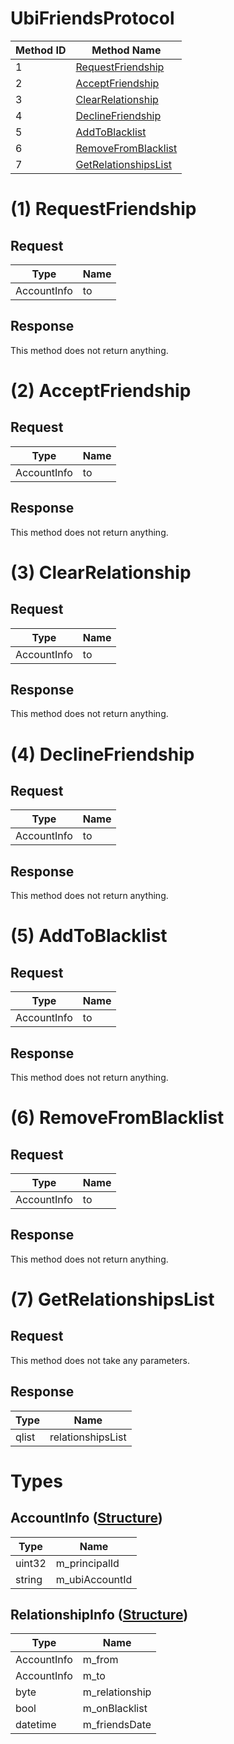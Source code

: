 # UbiFriendsProtocol

| Method ID | Method Name |
|-----------|-------------|
| 1 | [RequestFriendship](#1-requestfriendship) |
| 2 | [AcceptFriendship](#2-acceptfriendship) |
| 3 | [ClearRelationship](#3-clearrelationship) |
| 4 | [DeclineFriendship](#4-declinefriendship) |
| 5 | [AddToBlacklist](#5-addtoblacklist) |
| 6 | [RemoveFromBlacklist](#6-removefromblacklist) |
| 7 | [GetRelationshipsList](#7-getrelationshipslist) |

# (1) RequestFriendship

## Request

| Type | Name |
|------|------|
| AccountInfo | to |

## Response
This method does not return anything.

# (2) AcceptFriendship

## Request

| Type | Name |
|------|------|
| AccountInfo | to |

## Response
This method does not return anything.

# (3) ClearRelationship

## Request

| Type | Name |
|------|------|
| AccountInfo | to |

## Response
This method does not return anything.

# (4) DeclineFriendship

## Request

| Type | Name |
|------|------|
| AccountInfo | to |

## Response
This method does not return anything.

# (5) AddToBlacklist

## Request

| Type | Name |
|------|------|
| AccountInfo | to |

## Response
This method does not return anything.

# (6) RemoveFromBlacklist

## Request

| Type | Name |
|------|------|
| AccountInfo | to |

## Response
This method does not return anything.

# (7) GetRelationshipsList

## Request
This method does not take any parameters.

## Response

| Type | Name |
|------|------|
| qlist<RelationshipInfo> | relationshipsList |

# Types

## AccountInfo ([Structure](https://github.com/kinnay/NintendoClients/wiki/NEX-Common-Types#structure))

| Type | Name |
|------|------|
| uint32 | m_principalId |
| string | m_ubiAccountId |

## RelationshipInfo ([Structure](https://github.com/kinnay/NintendoClients/wiki/NEX-Common-Types#structure))

| Type | Name |
|------|------|
| AccountInfo | m_from |
| AccountInfo | m_to |
| byte | m_relationship |
| bool | m_onBlacklist |
| datetime | m_friendsDate |
